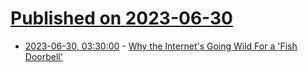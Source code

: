 # [Published on 2023-06-30](index.md)

* [2023-06-30, 03:30:00](https://tech.slashdot.org/story/23/06/29/2158226/why-the-internets-going-wild-for-a-fish-doorbell?utm_source=rss1.0mainlinkanon&utm_medium=feed) - [Why the Internet's Going Wild For a 'Fish Doorbell'](https://tech.slashdot.org/story/23/06/29/2158226/why-the-internets-going-wild-for-a-fish-doorbell?utm_source=rss1.0mainlinkanon&utm_medium=feed)
